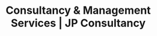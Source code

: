 ---
layout: service-detail.njk
title: "Consultancy & Management Services | JP Consultancy"
description: "Comprehensive project planning and management consulting for healthcare facilities. From conceptualization to commissioning, we guide your healthcare projects to success."
hero:
  title: "Consultancy & Management"
  subtitle: "Comprehensive project planning and management consulting for healthcare facilities"
  background: "/assets/images/background service.jpg"
why_choose:
  title: "Why Choose JP Consultancy for Healthcare Consultancy"
  points:
    - icon: "experience"
      title: "15+ Years of Experience"
      description: "Deep expertise in healthcare project management across India"
    - icon: "clients"
      title: "500+ Successful Projects"
      description: "Proven track record with healthcare facilities of all sizes"
    - icon: "quality"
      title: "NABH/NABL Compliance"
      description: "100% compliance rate with regulatory standards"
    - icon: "evidence"
      title: "Evidence-Based Planning"
      description: "Data-driven approach for optimal project outcomes"
    - icon: "satisfaction"
      title: "Client Satisfaction"
      description: "98% client satisfaction rate across all projects"
    - icon: "partner"
      title: "End-to-End Support"
      description: "From concept to commissioning and beyond"
core_services:
  title: "Our Core Consultancy Services"
  background: "/assets/images/services_background.jpg"
  matrix_layout: true
  services:
    - type: "text"
      title: "Project Planning & Conceptualization"
      description: "Strategic planning and conceptualization of healthcare facilities from initial idea to detailed project scope."
    - type: "image"
      image: "/assets/images/project1.jpg"
      alt: "Project Planning Process"
    - type: "text"
      title: "Assessment & Project Reports"
      description: "Comprehensive feasibility studies, market analysis, and detailed project assessment reports."
    - type: "image"
      image: "/assets/images/project2.jpg"
      alt: "Assessment Process"
    - type: "text"
      title: "Architectural Planning"
      description: "Healthcare-specific architectural design and space planning for optimal patient care and operational efficiency."
    - type: "image"
      image: "/assets/images/project3.jpg"
      alt: "Architectural Planning"
    - type: "text"
      title: "Facility Planning"
      description: "Complete facility planning including equipment layout, workflow optimization, and infrastructure design."
    - type: "image"
      image: "/assets/images/Approach.jpg"
      alt: "Facility Planning"
    - type: "text"
      title: "Projection & Planning"
      description: "Financial projections, resource planning, and strategic roadmap development for healthcare projects."
approach:
  title: "Our Project Management Approach"
  content: "Systematic methodology for successful healthcare project delivery"
  timeline: true
  steps:
    - number: "01"
      title: "Discovery & Assessment"
      description: "Comprehensive analysis of project requirements, market conditions, and feasibility factors"
      icon: "assessment"
    - number: "02"
      title: "Strategic Planning"
      description: "Development of detailed project strategy, timelines, and resource allocation plans"
      icon: "planning"
    - number: "03"
      title: "Design & Development"
      description: "Architectural design, facility planning, and detailed project specifications development"
      icon: "design"
    - number: "04"
      title: "Implementation"
      description: "Project execution, construction oversight, and quality control throughout the build process"
      icon: "implementation"
    - number: "05"
      title: "Commissioning"
      description: "Facility commissioning, staff training, and operational readiness for successful launch"
      icon: "commissioning"
    - number: "06"
      title: "Post-Launch Support"
      description: "Ongoing support, optimization, and continuous improvement services after facility launch"
      icon: "support"
approach_background: "/assets/images/Approach 5.jpg"
deliverables:
  title: "What You Get With Our Consultancy Services"
  items:
    - title: "Feasibility Studies & DPRs"
      description: "Comprehensive market research, financial analysis, and detailed project reports with ROI projections"
      icon: "feasibility"
    - title: "Strategic Planning Documents"
      description: "Detailed project strategy, timelines, and resource allocation plans"
      icon: "planning"
    - title: "Architectural Specifications"
      description: "Healthcare-specific design specifications and space planning documents"
      icon: "architecture"
    - title: "Financial Projections"
      description: "Comprehensive financial modeling and resource planning documentation"
      icon: "projection"
    - title: "Commissioning Plans"
      description: "Complete commissioning strategies and operational readiness documentation"
      icon: "commissioning"
cta:
  title: "Transform Your Healthcare Vision into Reality"
  subtitle: "Let our expert consultants guide your healthcare project from concept to successful operation"
  buttons:
    - text: "Contact Us"
      link: "/contact"
      style: "primary"
    - text: "Schedule a Call"
      link: "/contact"
      style: "secondary"
--- 